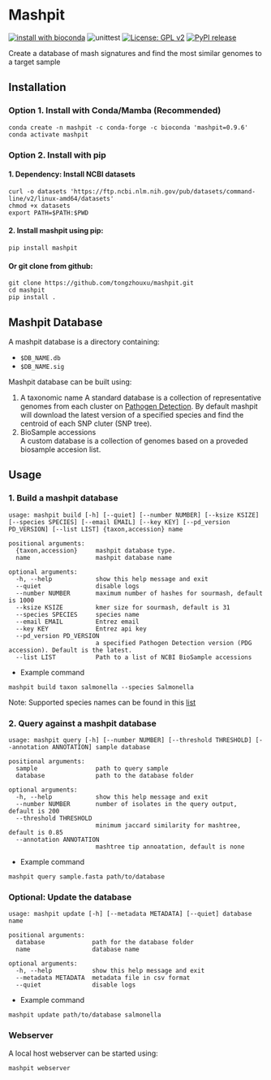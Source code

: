 # Mashpit
[![install with bioconda](https://img.shields.io/badge/install%20with-bioconda-brightgreen.svg?style=flat)](http://bioconda.github.io/recipes/mashpit/README.html)
![unittest](https://github.com/tongzhouxu/mashpit/actions/workflows/python-app.yml/badge.svg)
[![License: GPL v2](https://img.shields.io/badge/License-GPL_v2-blue.svg)](https://www.gnu.org/licenses/old-licenses/gpl-2.0.en.html)
[![PyPI release](https://img.shields.io/pypi/v/mashpit)](https://pypi.python.org/pypi/mashpit/)

Create a database of mash signatures and find the most similar genomes to a target sample 


## Installation
### Option 1. Install with Conda/Mamba (Recommended)
```
conda create -n mashpit -c conda-forge -c bioconda 'mashpit=0.9.6'
conda activate mashpit
```
### Option 2. Install with pip
#### 1. Dependency: Install NCBI datasets
```
curl -o datasets 'https://ftp.ncbi.nlm.nih.gov/pub/datasets/command-line/v2/linux-amd64/datasets'
chmod +x datasets
export PATH=$PATH:$PWD
```

#### 2. Install mashpit using pip:
  ```
  pip install mashpit
  ```
#### Or git clone from github:
  ```
  git clone https://github.com/tongzhouxu/mashpit.git
  cd mashpit
  pip install . 
  ```

## Mashpit Database

A mashpit database is a directory containing:
- `$DB_NAME.db`
- `$DB_NAME.sig`

Mashpit database can be built using:

1. A taxonomic name 
   A standard database is a collection of representative genomes from each cluster on [Pathogen Detection](https://www.ncbi.nlm.nih.gov/pathogens). By default mashpit will download the latest version of a specified species and find the centroid of each SNP cluter (SNP tree).
2. BioSample accessions  
   A custom database is a collection of genomes based on a proveded biosample accesion list.

## Usage

### 1. Build a mashpit database
```
usage: mashpit build [-h] [--quiet] [--number NUMBER] [--ksize KSIZE] [--species SPECIES] [--email EMAIL] [--key KEY] [--pd_version PD_VERSION] [--list LIST] {taxon,accession} name

positional arguments:
  {taxon,accession}     mashpit database type.
  name                  mashpit database name

optional arguments:
  -h, --help            show this help message and exit
  --quiet               disable logs
  --number NUMBER       maximum number of hashes for sourmash, default is 1000
  --ksize KSIZE         kmer size for sourmash, default is 31
  --species SPECIES     species name
  --email EMAIL         Entrez email
  --key KEY             Entrez api key
  --pd_version PD_VERSION
                        a specified Pathogen Detection version (PDG accession). Default is the latest.
  --list LIST           Path to a list of NCBI BioSample accessions
```
- Example command
```
mashpit build taxon salmonella --species Salmonella
```

Note: Supported species names can be found in this [list](https://ftp.ncbi.nlm.nih.gov/pathogen/Results/)

### 2. Query against a mashpit database
```
usage: mashpit query [-h] [--number NUMBER] [--threshold THRESHOLD] [--annotation ANNOTATION] sample database

positional arguments:
  sample                path to query sample
  database              path to the database folder

optional arguments:
  -h, --help            show this help message and exit
  --number NUMBER       number of isolates in the query output, default is 200
  --threshold THRESHOLD
                        minimum jaccard similarity for mashtree, default is 0.85
  --annotation ANNOTATION
                        mashtree tip annoatation, default is none
```
- Example command
```
mashpit query sample.fasta path/to/database
```
### Optional: Update the database
```
usage: mashpit update [-h] [--metadata METADATA] [--quiet] database name

positional arguments:
  database             path for the database folder
  name                 database name

optional arguments:
  -h, --help           show this help message and exit
  --metadata METADATA  metadata file in csv format
  --quiet              disable logs
  ```
- Example command
```
mashpit update path/to/database salmonella
```
### Webserver
A local host webserver can be started using:
```
mashpit webserver
```
